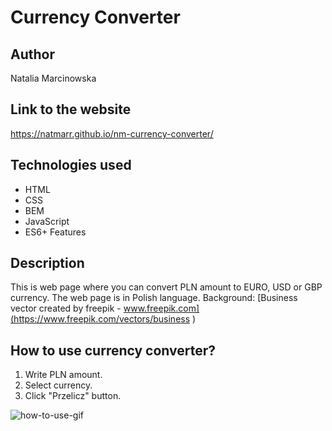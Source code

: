 # Currency Converter
## Author
Natalia Marcinowska

## Link to the website
https://natmarr.github.io/nm-currency-converter/

## Technologies used
- HTML
- CSS
- BEM
- JavaScript
- ES6+ Features

## Description
This is web page where you can convert PLN amount to EURO, USD or GBP currency. The web page is in Polish language. 
Background: [Business vector created by freepik -
                www.freepik.com](https://www.freepik.com/vectors/business )

## How to use currency converter?
1. Write PLN amount.
2. Select currency.
3. Click "Przelicz" button.

![how-to-use-gif](https://s10.gifyu.com/images/currency-converter.gif)